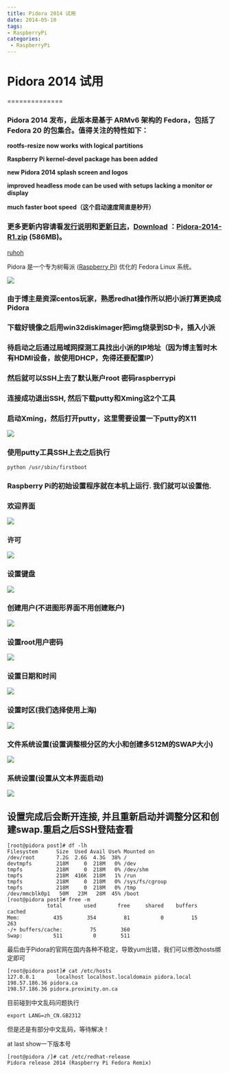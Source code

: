 ```yaml
---
title: Pidora 2014 试用
date: 2014-05-10
tags:
- RaspberryPi
categories:
 - RaspberryPi
---
```


# Pidora 2014 试用
==============

### Pidora 2014 发布，此版本是基于 ARMv6 架构的 Fedora，包括了 Fedora 20 的包集合。值得关注的特性如下：

  

**rootfs-resize now works with logical partitions**

**Raspberry Pi kernel-devel package has been added**

**new Pidora 2014 splash screen and logos**

**improved headless mode can be used with setups lacking a monitor or display**

**much faster boot speed（这个启动速度简直是秒开）**

  

### 更多更新内容请看[发行说明](http://pidora.ca/pidora/releases/20/release-announcement.txt)和[更新日志](http://pidora.ca/pidora/releases/20/release-notes.txt)，[Download](http://pidora.ca/) ：[Pidora-2014-R1.zip](http://pidora.ca/pidora/releases/20/images/Pidora-2014-R1.zip) (586MB)。

[ruhoh](http://ruhoh.com/)

Pidora 是一个专为树莓派 ([Raspberry Pi](http://www.oschina.net/p/raspberrypi)) 优化的 Fedora Linux 系统。

![](../images/24073653_j4cS.png)

### 由于博主是资深centos玩家，熟悉redhat操作所以把小派打算更换成Pidora

### 下载好镜像之后用win32diskimager把img烧录到SD卡，插入小派

### 待启动之后通过局域网探测工具找出小派的IP地址（因为博主暂时木有HDMI设备，故使用DHCP，免得还要配置IP）

### 然后就可以SSH上去了默认账户root 密码raspberrypi

### 连接成功退出SSH, 然后下载putty和Xming这2个工具

### 启动Xming，然后打开putty，这里需要设置一下putty的X11

![](../images/IgrOTSxt8RF4vp1.jpg)

### 使用putty工具SSH上去之后执行

    python /usr/sbin/firstboot
    

### Raspberry Pi的初始设置程序就在本机上运行. 我们就可以设置他.

### 欢迎界面

![](../images/S7pEmIBHKnghile.jpg)

### 许可

![](../images/fU8Cedu4PA2qoGc.jpg)

### 设置键盘

![](../images/T2actGil81yMRzq.jpg)

### 创建用户(不进图形界面不用创建账户)

![](../images/4ZnBWDLsKHrhVze.jpg)

### 设置root用户密码

![](../images/ZcO5s1lT3MRS8jz.jpg)

### 设置日期和时间

![](../images/pH1CwFGPknuZeR4.jpg)

### 设置时区(我们选择使用上海)

![](../images/WGyKs4gD1MFczVT.jpg)

### 文件系统设置(设置调整根分区的大小和创建多512M的SWAP大小)

![](../images/adg6GA4ubSCMv5K.jpg)

### 系统设置(设置从文本界面启动)

![](../images/X2DI8VRETAc6aoU.jpg)

设置完成后会断开连接, 并且重新启动并调整分区和创建swap.重启之后SSH登陆查看
------------------------------------------

```
[root@pidora post]# df -lh
Filesystem      Size  Used Avail Use% Mounted on
/dev/root       7.2G  2.6G  4.3G  38% /
devtmpfs        218M     0  218M   0% /dev
tmpfs           218M     0  218M   0% /dev/shm
tmpfs           218M  416K  218M   1% /run
tmpfs           218M     0  218M   0% /sys/fs/cgroup
tmpfs           218M     0  218M   0% /tmp
/dev/mmcblk0p1   50M   23M   28M  45% /boot
[root@pidora post]# free -m
             total       used       free     shared    buffers     cached
Mem:           435        354         81          0         15        263
-/+ buffers/cache:         75        360
Swap:          511          0        511
```

最后由于Pidora的官网在国内各种不稳定，导致yum出错，我们可以修改hosts绑定即可

```
[root@pidora post]# cat /etc/hosts
127.0.0.1       localhost localhost.localdomain pidora.local
198.57.186.36 pidora.ca
198.57.186.36 pidora.proximity.on.ca
```

目前碰到中文乱码问题执行

``export LANG=zh_CN.GB2312``
    

但是还是有部分中文乱码，等待解决！

at last show一下版本号

```
[root@pidora /]# cat /etc/redhat-release 
Pidora release 2014 (Raspberry Pi Fedora Remix)
```


